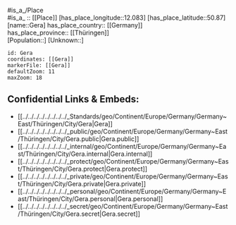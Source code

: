 ﻿---
location: [50.87,12.083] 
mapzoom: [7,12] 
mapmarker: city 
type: City
tags:
- geo/City


SpocWebEntityId: 30419
isDeleted: false
confidential: public

---
#is_a_/Place  
#is_a_ :: [[Place]] 
[has_place_longitude::12.083] 
[has_place_latitude::50.87] 
[name::Gera] 
has_place_country:: [[Germany]]  
has_place_province:: [[Thüringen]]  
[Population::] 
[Unknown::] 


```leaflet
id: Gera
coordinates: [[Gera]] 
markerFile: [[Gera]] 
defaultZoom: 11 
maxZoom: 18
```


## Confidential Links & Embeds: 
- [[../../../../../../../../_Standards/geo/Continent/Europe/Germany/Germany~East/Thüringen/City/Gera|Gera]] 
- [[../../../../../../../../_public/geo/Continent/Europe/Germany/Germany~East/Thüringen/City/Gera.public|Gera.public]] 
- [[../../../../../../../../_internal/geo/Continent/Europe/Germany/Germany~East/Thüringen/City/Gera.internal|Gera.internal]] 
- [[../../../../../../../../_protect/geo/Continent/Europe/Germany/Germany~East/Thüringen/City/Gera.protect|Gera.protect]] 
- [[../../../../../../../../_private/geo/Continent/Europe/Germany/Germany~East/Thüringen/City/Gera.private|Gera.private]] 
- [[../../../../../../../../_personal/geo/Continent/Europe/Germany/Germany~East/Thüringen/City/Gera.personal|Gera.personal]] 
- [[../../../../../../../../_secret/geo/Continent/Europe/Germany/Germany~East/Thüringen/City/Gera.secret|Gera.secret]] 
